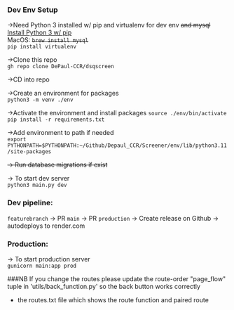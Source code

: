### Dev Env Setup
->Need Python 3 installed w/ pip and virtualenv for dev env ~~and mysql~~  
[Install Python 3 w/ pip](https://www.python.org/downloads/)  
MacOS:
~~`brew install mysql`~~  
`pip install virtualenv`

->Clone this repo  
`gh repo clone DePaul-CCR/dsqscreen`

->CD into repo

->Create an environment for packages  
`python3 -m venv ./env`

->Activate the environment and install packages
`source ./env/bin/activate`  
`pip install -r requirements.txt`

->Add environment to path if needed  
`export PYTHONPATH=$PYTHONPATH:~/Github/Depaul_CCR/Screener/env/lib/python3.11/site-packages`

~~-> Run database migrations if exist~~

-> To start dev server  
`python3 main.py dev`

### Dev pipeline:  
`featurebranch` -> PR `main` -> PR `production` -> Create release on Github -> autodeploys to render.com 

### Production:
-> To start production server  
`gunicorn main:app prod`

###NB
If you change the routes please update the route-order "page_flow" tuple in 'utils/back_function.py' so the back button works correctly 
+ the routes.txt file which shows the route function and paired route
